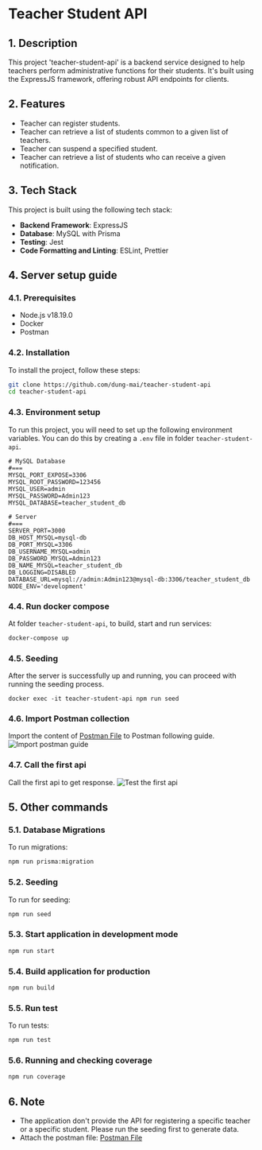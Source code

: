 # Teacher Student API

## 1. Description

This project 'teacher-student-api' is a backend service designed to help teachers perform administrative functions for their students. It's built using the ExpressJS framework, offering robust API endpoints for clients.

## 2. Features

- Teacher can register students.
- Teacher can retrieve a list of students common to a given list of teachers.
- Teacher can suspend a specified student.
- Teacher can retrieve a list of students who can receive a given notification.

## 3. Tech Stack

This project is built using the following tech stack:

- **Backend Framework**: ExpressJS
- **Database**: MySQL with Prisma
- **Testing**: Jest
- **Code Formatting and Linting**: ESLint, Prettier

## 4. Server setup guide

### 4.1. Prerequisites

- Node.js v18.19.0
- Docker
- Postman

### 4.2. Installation

To install the project, follow these steps:

```bash
git clone https://github.com/dung-mai/teacher-student-api
cd teacher-student-api
```

### 4.3. Environment setup

To run this project, you will need to set up the following environment variables. You can do this by creating a `.env` file in folder `teacher-student-api`.

```plaintext
# MySQL Database
#===
MYSQL_PORT_EXPOSE=3306
MYSQL_ROOT_PASSWORD=123456
MYSQL_USER=admin
MYSQL_PASSWORD=Admin123
MYSQL_DATABASE=teacher_student_db

# Server
#===
SERVER_PORT=3000
DB_HOST_MYSQL=mysql-db
DB_PORT_MYSQL=3306
DB_USERNAME_MYSQL=admin
DB_PASSWORD_MYSQL=Admin123
DB_NAME_MYSQL=teacher_student_db
DB_LOGGING=DISABLED
DATABASE_URL=mysql://admin:Admin123@mysql-db:3306/teacher_student_db
NODE_ENV='development'
```

### 4.4. Run docker compose

At folder `teacher-student-api`, to build, start and run services:

```bash
docker-compose up
```

### 4.5. Seeding

After the server is successfully up and running, you can proceed with running the seeding process.

```
docker exec -it teacher-student-api npm run seed
```

### 4.6. Import Postman collection

Import the content of [Postman File](./teacher-student-api.postman_collection.json) to Postman following guide.
![Import postman guide](./images/import-postman-guide.png)

### 4.7. Call the first api

Call the first api to get response.
![Test the first api](./images/test-first-api.png)

## 5. Other commands

### 5.1. Database Migrations

To run migrations:

```bash
npm run prisma:migration
```

### 5.2. Seeding

To run for seeding:

```bash
npm run seed
```

### 5.3. Start application in development mode

```bash
npm run start
```

### 5.4. Build application for production

```bash
npm run build
```

### 5.5. Run test

To run tests:

```bash
npm run test
```

### 5.6. Running and checking coverage

```bash
npm run coverage
```

## 6. Note

- The application don't provide the API for registering a specific teacher or a specific student. Please run the seeding first to generate data.
- Attach the postman file: [Postman File](./TeacherStudentAPI.postman_collection.json)
